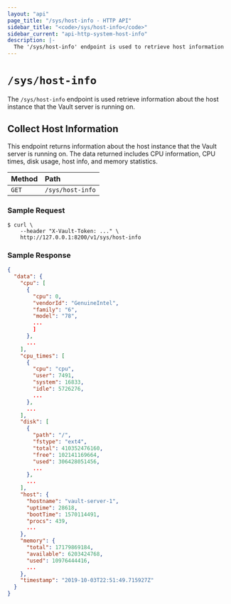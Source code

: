 ```yaml
---
layout: "api"
page_title: "/sys/host-info - HTTP API"
sidebar_title: "<code>/sys/host-info</code>"
sidebar_current: "api-http-system-host-info"
description: |-
  The '/sys/host-info' endpoint is used to retrieve host information
---
```


# `/sys/host-info`

The `/sys/host-info` endpoint is used retrieve information about the 
host instance that the Vault server is running on.

## Collect Host Information

This endpoint returns information about the host instance that the Vault
server is running on. The data returned includes CPU information, CPU
times, disk usage, host info, and memory statistics.

| Method | Path             |
|:-------|:-----------------|
| `GET`  | `/sys/host-info` |

### Sample Request

```
$ curl \
    --header "X-Vault-Token: ..." \
    http://127.0.0.1:8200/v1/sys/host-info
```

### Sample Response

```json
{
  "data": {
    "cpu": [
      {
        "cpu": 0,
        "vendorId": "GenuineIntel",
        "family": "6",
        "model": "78",
        ...
        ]
      },
      ...
    ],
    "cpu_times": [
      {
        "cpu": "cpu",
        "user": 7491,
        "system": 16833,
        "idle": 5726276,
        ...
      },
      ...
    ],
    "disk": [
      {
        "path": "/",
        "fstype": "ext4",
        "total": 410352476160,
        "free": 102141169664,
        "used": 306428051456,
        ...
      },
      ...
    ],
    "host": {
      "hostname": "vault-server-1",
      "uptime": 28618,
      "bootTime": 1570114491,
      "procs": 439,
      ...
    },
    "memory": {
      "total": 17179869184,
      "available": 6203424768,
      "used": 10976444416,
      ...
    },
    "timestamp": "2019-10-03T22:51:49.715927Z"
  }
}
```